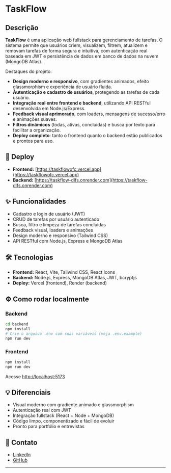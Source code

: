 # TaskFlow

## Descrição

**TaskFlow** é uma aplicação web fullstack para gerenciamento de tarefas.
O sistema permite que usuários criem, visualizem, filtrem, atualizem e removam tarefas de forma segura e intuitiva, com autenticação real baseada em JWT e persistência de dados em banco de dados na nuvem (MongoDB Atlas).

Destaques do projeto:
- **Design moderno e responsivo**, com gradientes animados, efeito glassmorphism e experiência de usuário fluida.
- **Autenticação e cadastro de usuários**, protegendo as tarefas de cada usuário.
- **Integração real entre frontend e backend**, utilizando API RESTful desenvolvida em Node.js/Express.
- **Feedback visual aprimorado**, com loaders, mensagens de sucesso/erro e animações suaves.
- **Filtros dinâmicos** (todas, ativas, concluídas) e busca por texto para facilitar a organização.
- **Deploy completo**: tanto o frontend quanto o backend estão publicados e prontos para uso.

## 🚀 Deploy

- **Frontend:** [https://taskflowofc.vercel.app](https://taskflowofc.vercel.app)
- **Backend:** [https://taskflow-dlfs.onrender.com](https://taskflow-dlfs.onrender.com)

## ✨ Funcionalidades

- Cadastro e login de usuário (JWT)
- CRUD de tarefas por usuário autenticado
- Busca, filtro e limpeza de tarefas concluídas
- Feedback visual, loaders e animações
- Design moderno e responsivo (Tailwind CSS)
- API RESTful com Node.js, Express e MongoDB Atlas

## 🛠️ Tecnologias

- **Frontend:** React, Vite, Tailwind CSS, React Icons
- **Backend:** Node.js, Express, MongoDB Atlas, JWT, bcryptjs
- **Deploy:** Vercel (frontend), Render (backend)

## ⚙️ Como rodar localmente

### Backend

```bash
cd backend
npm install
# Crie o arquivo .env com suas variáveis (veja .env.example)
npm run dev
```

### Frontend

```bash
npm install
npm run dev
```
Acesse [http://localhost:5173](http://localhost:5173)

## 💡 Diferenciais

- Visual moderno com gradiente animado e glassmorphism
- Autenticação real com JWT
- Integração fullstack (React + Node + MongoDB)
- Código limpo, componentizado e fácil de evoluir
- Pronto para portfólio e entrevistas

## 👤 Contato

- [LinkedIn](https://www.linkedin.com/in/lafaiete-almeida-dev)
- [GitHub](https://github.com/Lafaietepedro)

---
